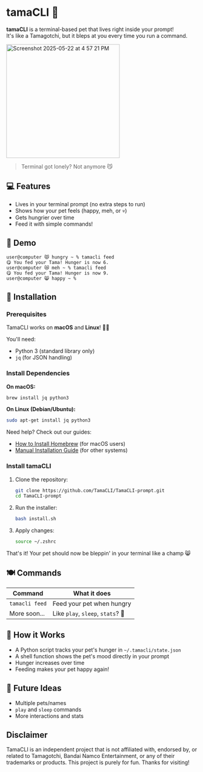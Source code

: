 # tamaCLI 🐣

**tamaCLI** is a terminal-based pet that lives right inside your prompt!  
It's like a Tamagotchi, but it bleps at you every time you run a command.

<img width="299" alt="Screenshot 2025-05-22 at 4 57 21 PM" src="https://github.com/user-attachments/assets/7ffcb00e-b07c-4cd3-ae61-dbedb2dc3e11" />

> Terminal got lonely? Not anymore 😼

## 💻 Features

- Lives in your terminal prompt (no extra steps to run)
- Shows how your pet feels (happy, meh, or 💀)
- Gets hungrier over time
- Feed it with simple commands!

## 📸 Demo

```
user@computer 😾 hungry ~ % tamacli feed
😋 You fed your Tama! Hunger is now 6.
user@computer 😿 meh ~ % tamacli feed
😋 You fed your Tama! Hunger is now 9.
user@computer 😸 happy ~ %
```

## 🚀 Installation

### Prerequisites

TamaCLI works on **macOS** and **Linux**! 🐧🍏

You'll need:
- Python 3 (standard library only)
- `jq` (for JSON handling)

### Install Dependencies

**On macOS:**
```bash
brew install jq python3
```

**On Linux (Debian/Ubuntu):**
```bash
sudo apt-get install jq python3
```

Need help? Check out our guides:
- [How to Install Homebrew](guides/install-homebrew.md) (for macOS users)
- [Manual Installation Guide](guides/manual-install.md) (for other systems)

### Install tamaCLI

1. Clone the repository:
   ```bash
   git clone https://github.com/TamaCLI/TamaCLI-prompt.git
   cd TamaCLI-prompt
   ```

2. Run the installer:
   ```bash
   bash install.sh
   ```

3. Apply changes:
   ```bash
   source ~/.zshrc
   ```

That's it! Your pet should now be bleppin' in your terminal like a champ 😸

## 🍽️ Commands

| Command | What it does |
|---------|-------------|
| `tamacli feed` | Feed your pet when hungry |
| More soon... | Like `play`, `sleep`, `stats`? 👀 |

## 💾 How it Works

- A Python script tracks your pet's hunger in `~/.tamacli/state.json`
- A shell function shows the pet's mood directly in your prompt
- Hunger increases over time
- Feeding makes your pet happy again!

## 🐾 Future Ideas

- Multiple pets/names
- `play` and `sleep` commands
- More interactions and stats

## Disclaimer
TamaCLI is an independent project that is not affiliated with, endorsed by, or related to Tamagotchi, Bandai Namco Entertainment, or any of their trademarks or products. This project is purely for fun. Thanks for visiting!
